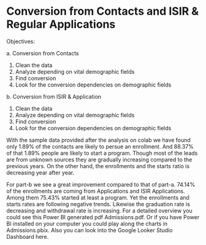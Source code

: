 # Conversion from Contacts and ISIR & Regular Applications

Objectives:

a. Conversion from Contacts
  1. Clean the data
  2. Analyze depending on vital demographic fields
  3. Find conversion
  4. Look for the conversion dependencies on demographic fields

b. Conversion from ISIR & Application
  1. Clean the data
  2. Analyze depending on vital demographic fields
  3. Find conversion
  4. Look for the conversion dependencies on demographic fields

With the sample data provided after the analysis on colab we have found only 1.89% of the contacts are likely to persue an enrollment. And 88.37% of that 1.89% people are likely to start a program. Though most of the leads are from unknown sources they are gradually increasing compared to the previous years. On the other hand, the enrollments and the starts ratio is decreasing year after year.

For part-b we see a great improvement compared to that of part-a. 74.14% of the enrollments are coming from Applications and ISIR Applications. Among them 75.43% started at least a program. Yet the enrollments and starts rates are following negative trends. Likewise the graduation rate is decreasing and withdrawal rate is increasing.
For a detailed overview you could see this Power BI generated pdf Admissions.pdf. Or if you have Power BI installed on your computer you could play along the charts in Admissions.pbix. Also you can look into the Google Looker Studio Dashboard here. 
